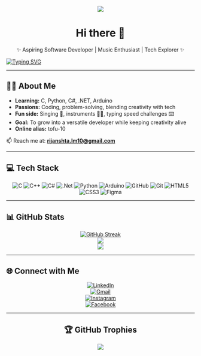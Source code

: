 <div align="center"> 
   
  ![](https://komarev.com/ghpvc/?username=tofu-10&abbreviated=true&base=10&label=PROFILE+VIEWS&style=for-the-badge)
   
# Hi there 👋  

✨ Aspiring Software Developer | Music Enthusiast | Tech Explorer ✨  

</div>

[![Typing SVG](https://readme-typing-svg.demolab.com?font=Fira+Code&pause=1000&width=550&lines=Rijan+M.+Shrestha+(tofu-10)+|+IT+Student+from+Nepal)](https://git.io/typing-svg)

---

## 👨‍💻 About Me  

- **Learning:** C, Python, C#, .NET, Arduino  
- **Passions:** Coding, problem-solving, blending creativity with tech  
- **Fun side:** Singing 🎤, instruments 🎸🥁, typing speed challenges ⌨️  
- **Goal:** To grow into a versatile developer while keeping creativity alive  
- **Online alias:** tofu-10  

📫 Reach me at: **rijanshta.lm10@gmail.com**  

---

## 💻 Tech Stack  

<div align="center">

![C](https://img.shields.io/badge/c-%2300599C.svg?style=for-the-badge&logo=c&logoColor=white) 
![C++](https://img.shields.io/badge/c++-%2300599C.svg?style=for-the-badge&logo=c%2B%2B&logoColor=white)
![C#](https://img.shields.io/badge/c%23-%23239120.svg?style=for-the-badge&logo=csharp&logoColor=white)
![.Net](https://img.shields.io/badge/.NET-5C2D91?style=for-the-badge&logo=.net&logoColor=white) 
![Python](https://img.shields.io/badge/python-3670A0?style=for-the-badge&logo=python&logoColor=ffdd54) 
![Arduino](https://img.shields.io/badge/-Arduino-00979D?style=for-the-badge&logo=Arduino&logoColor=white)
![GitHub](https://img.shields.io/badge/github-%23121011.svg?style=for-the-badge&logo=github&logoColor=white) 
![Git](https://img.shields.io/badge/git-%23F05033.svg?style=for-the-badge&logo=git&logoColor=white)
![HTML5](https://img.shields.io/badge/html5-%23E34F26.svg?style=for-the-badge&logo=html5&logoColor=white)
![CSS3](https://img.shields.io/badge/css3-%231572B6.svg?style=for-the-badge&logo=css3&logoColor=white) 
![Figma](https://img.shields.io/badge/figma-%23F24E1E.svg?style=for-the-badge&logo=figma&logoColor=white)

</div>

---

## 📊 GitHub Stats  

<div align="center">

[![GitHub Streak](https://streak-stats.demolab.com?user=tofu-10&theme=radical&border_radius=16&short_numbers=true)](https://git.io/streak-stats)  
![](https://github-readme-stats.vercel.app/api/top-langs/?username=tofu-10&theme=radical&hide_border=false&include_all_commits=false&count_private=false&layout=compact)  
![](https://github-readme-stats.vercel.app/api?username=tofu-10&show_icons=true&theme=radical)  

</div>

---

## 🌐 Connect with Me  

<div align="center">
   
[![LinkedIn](https://img.shields.io/badge/LinkedIn-%230077B5.svg?logo=linkedin&logoColor=white)](https://www.linkedin.com/in/rijan-shrestha-282880281/)  
[![Gmail](https://img.shields.io/badge/Gmail-D14836.svg?logo=gmail&logoColor=white)](mailto:rijanshta.lm10@gmail.com)  
[![Instagram](https://img.shields.io/badge/Instagram-%23E4405F.svg?logo=Instagram&logoColor=white)](https://www.instagram.com/rijanstha.10/)  
[![Facebook](https://img.shields.io/badge/Facebook-%231877F2.svg?logo=Facebook&logoColor=white)](https://www.facebook.com/rijan.shrestha.100911)  

</div>

---

<div align="center">

## 🏆 GitHub Trophies  
![](https://github-profile-trophy.vercel.app/?username=tofu-10&theme=radical&no-frame=false&no-bg=false&margin-w=4)

</div>
